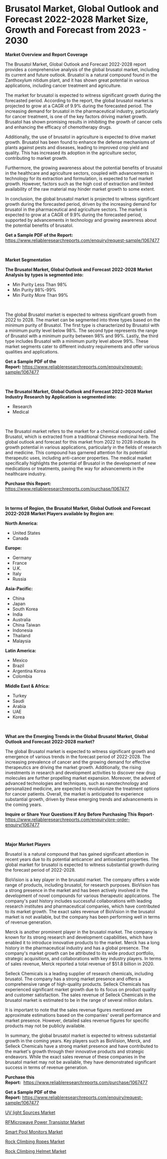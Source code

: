 <p><h1>Brusatol Market, Global Outlook and Forecast 2022-2028 Market Size, Growth and Forecast from 2023 - 2030</h1></p><p><strong>Market Overview and Report Coverage</strong></p>
<p><p>The Brusatol Market, Global Outlook and Forecast 2022-2028 report provides a comprehensive analysis of the global brusatol market, including its current and future outlook. Brusatol is a natural compound found in the Zanthoxylum nitidum plant, and it has shown great potential in various applications, including cancer treatment and agriculture.</p><p>The market for brusatol is expected to witness significant growth during the forecasted period. According to the report, the global brusatol market is projected to grow at a CAGR of 9.9% during the forecasted period. The increasing demand for brusatol in the pharmaceutical industry, particularly for cancer treatment, is one of the key factors driving market growth. Brusatol has shown promising results in inhibiting the growth of cancer cells and enhancing the efficacy of chemotherapy drugs.</p><p>Additionally, the use of brusatol in agriculture is expected to drive market growth. Brusatol has been found to enhance the defense mechanisms of plants against pests and diseases, leading to improved crop yield and quality. This has increased its adoption in the agriculture sector, contributing to market growth.</p><p>Furthermore, the growing awareness about the potential benefits of brusatol in the healthcare and agriculture sectors, coupled with advancements in technology for its extraction and formulation, is expected to fuel market growth. However, factors such as the high cost of extraction and limited availability of the raw material may hinder market growth to some extent.</p><p>In conclusion, the global brusatol market is projected to witness significant growth during the forecasted period, driven by the increasing demand for brusatol in the pharmaceutical and agriculture sectors. The market is expected to grow at a CAGR of 9.9% during the forecasted period, supported by advancements in technology and growing awareness about the potential benefits of brusatol.</p></p>
<p><strong>Get a Sample PDF of the Report:</strong> <a href="https://www.reliableresearchreports.com/enquiry/request-sample/1067477">https://www.reliableresearchreports.com/enquiry/request-sample/1067477</a></p>
<p>&nbsp;</p>
<p><strong>Market Segmentation</strong></p>
<p><strong>The Brusatol Market, Global Outlook and Forecast 2022-2028 Market Analysis by types is segmented into:</strong></p>
<p><ul><li>Min Purity Less Than 98%</li><li>Min Purity 98%-99%</li><li>Min Purity More Than 99%</li></ul></p>
<p>&nbsp;</p>
<p><p>The global Brusatol market is expected to witness significant growth from 2022 to 2028. The market can be segmented into three types based on the minimum purity of Brusatol. The first type is characterized by Brusatol with a minimum purity level below 98%. The second type represents the range of Brusatol with a minimum purity between 98% and 99%. Lastly, the third type includes Brusatol with a minimum purity level above 99%. These market segments cater to different industry requirements and offer various qualities and applications.</p></p>
<p><strong>Get a Sample PDF of the Report:</strong>&nbsp;<a href="https://www.reliableresearchreports.com/enquiry/request-sample/1067477">https://www.reliableresearchreports.com/enquiry/request-sample/1067477</a></p>
<p>&nbsp;</p>
<p><strong>The Brusatol Market, Global Outlook and Forecast 2022-2028 Market Industry Research by Application is segmented into:</strong></p>
<p><ul><li>Research</li><li>Medical</li></ul></p>
<p>&nbsp;</p>
<p><p>The Brusatol market refers to the market for a chemical compound called Brusatol, which is extracted from a traditional Chinese medicinal herb. The global outlook and forecast for this market from 2022 to 2028 indicate its growth potential in various applications, particularly in the fields of research and medicine. This compound has garnered attention for its potential therapeutic uses, including anti-cancer properties. The medical market specifically highlights the potential of Brusatol in the development of new medications or treatments, paving the way for advancements in the healthcare industry.</p></p>
<p><strong>Purchase this Report:</strong>&nbsp; <a href="https://www.reliableresearchreports.com/purchase/1067477">https://www.reliableresearchreports.com/purchase/1067477</a></p>
<p>&nbsp;</p>
<p><strong>In terms of Region, the Brusatol Market, Global Outlook and Forecast 2022-2028 Market Players available by Region are:</strong></p>
<p>
    <p> <strong> North America: </strong>
        <ul>
            <li>United States</li>
            <li>Canada</li>
        </ul>
        </p> 
    <p> <strong> Europe: </strong>
        <ul>
            <li>Germany</li>
            <li>France</li>
            <li>U.K.</li>
            <li>Italy</li>
            <li>Russia</li>
        </ul>
        </p> 
    <p> <strong> Asia-Pacific: </strong>
        <ul>
            <li>China</li>
            <li>Japan</li>
            <li>South Korea</li>
            <li>India</li>
            <li>Australia</li>
            <li>China Taiwan</li>
            <li>Indonesia</li>
            <li>Thailand</li>
            <li>Malaysia</li>
        </ul>
        </p> 
    <p> <strong> Latin America: </strong>
        <ul>
            <li>Mexico</li>
            <li>Brazil</li>
            <li>Argentina Korea</li>
            <li>Colombia</li>
        </ul>
        </p> 
    <p> <strong> Middle East & Africa: </strong>
        <ul>
            <li>Turkey</li>
            <li>Saudi</li>
            <li>Arabia</li>
            <li>UAE</li>
            <li>Korea</li>
        </ul>
    </p>
    </p>
<p>&nbsp;</p>
<p><strong>What are the Emerging Trends in the Global Brusatol Market, Global Outlook and Forecast 2022-2028 market?</strong></p>
<p><p>The global Brusatol market is expected to witness significant growth and emergence of various trends in the forecast period of 2022-2028. The increasing prevalence of cancer and the growing demand for effective therapeutics are driving the market growth. Additionally, the rising investments in research and development activities to discover new drug molecules are further propelling market expansion. Moreover, the advent of advanced technologies and techniques, such as nanotechnology and personalized medicine, are expected to revolutionize the treatment options for cancer patients. Overall, the market is anticipated to experience substantial growth, driven by these emerging trends and advancements in the coming years.</p></p>
<p><strong>Inquire or Share Your Questions If Any Before Purchasing This Report</strong>- <a href="https://www.reliableresearchreports.com/enquiry/pre-order-enquiry/1067477">https://www.reliableresearchreports.com/enquiry/pre-order-enquiry/1067477</a></p>
<p>&nbsp;</p>
<p><strong>Major Market Players</strong></p>
<p><p>Brusatol is a natural compound that has gained significant attention in recent years due to its potential anticancer and antioxidant properties. The global market for brusatol is expected to witness substantial growth during the forecast period of 2022-2028. </p><p>BioVision is a key player in the brusatol market. The company offers a wide range of products, including brusatol, for research purposes. BioVision has a strong presence in the market and has been actively involved in the development of novel compounds for various therapeutic applications. The company's past history includes successful collaborations with leading research institutes and pharmaceutical companies, which have contributed to its market growth. The exact sales revenue of BioVision in the brusatol market is not available, but the company has been performing well in terms of revenue generation.</p><p>Merck is another prominent player in the brusatol market. The company is known for its strong research and development capabilities, which have enabled it to introduce innovative products to the market. Merck has a long history in the pharmaceutical industry and has a global presence. The company's market growth can be attributed to its wide product portfolio, strategic acquisitions, and collaborations with key industry players. In terms of sales revenue, Merck reported a total revenue of $51.8 billion in 2020.</p><p>Selleck Chemicals is a leading supplier of research chemicals, including brusatol. The company has a strong market presence and offers a comprehensive range of high-quality products. Selleck Chemicals has experienced significant market growth due to its focus on product quality and customer satisfaction. The sales revenue of Selleck Chemicals in the brusatol market is estimated to be in the range of several million dollars.</p><p>It is important to note that the sales revenue figures mentioned are approximate estimations based on the companies' overall performance and market presence. However, detailed sales revenue figures for specific products may not be publicly available.</p><p>In summary, the global brusatol market is expected to witness substantial growth in the coming years. Key players such as BioVision, Merck, and Selleck Chemicals have a strong market presence and have contributed to the market's growth through their innovative products and strategic endeavors. While the exact sales revenue of these companies in the brusatol market may not be available, they have demonstrated significant success in terms of revenue generation.</p></p>
<p><strong>Purchase this Report:</strong>&nbsp;&nbsp;<a href="https://www.reliableresearchreports.com/purchase/1067477">https://www.reliableresearchreports.com/purchase/1067477</a></p>
<p></p>
<p><strong>Get a Sample PDF of the Report:</strong>&nbsp;<a href="https://www.reliableresearchreports.com/enquiry/request-sample/1067477">https://www.reliableresearchreports.com/enquiry/request-sample/1067477</a></p>
<p><p><a href="https://www.linkedin.com/pulse/uv-light-sources-market-size-2023-2030-global-industrial-zf0se/">UV light Sources Market</a></p><p><a href="https://www.reportprime.com/rfmicrowave-power-transistor-r5632">RFMicrowave Power Transistor Market</a></p><p><a href="https://www.linkedin.com/pulse/smart-pool-monitors-market-size-growth-forecast-from-2023-hyeee/">Smart Pool Monitors Market</a></p><p><a href="https://medium.com/@besaosmani1903/rock-climbing-ropes-market-size-growth-forecast-2023-2030-3629162f2a92">Rock Climbing Ropes Market</a></p><p><a href="https://medium.com/@alesiabrahimi58/rock-climbing-helmet-market-size-growth-forecast-2023-2030-125773a916c4">Rock Climbing Helmet Market</a></p></p>